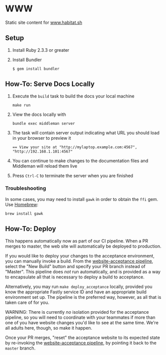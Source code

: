 # WWW

Static site content for www.habitat.sh

## Setup

1. Install Ruby 2.3.3 or greater
1. Install Bundler

    ```
    $ gem install bundler
    ```

## How-To: Serve Docs Locally

1. Execute the `build` task to build the docs your local machine

    `make run`

2. View the docs locally with

    `bundle exec middleman server`

3. The task will contain server output indicating what URL you should load in your browser to preview it

    `== View your site at "http://mylaptop.example.com:4567", "http://192.168.1.101:4567"`

4. You can continue to make changes to the documentation files and Middleman will reload them live
5. Press `Ctrl-C` to terminate the server when you are finished

### Troubleshooting

In some cases, you may need to install `gawk` in order to obtain the `ffi` gem. Use [Homebrew](https://brew.sh/):

  `brew install gawk`

## How-To: Deploy

This happens automatically now as part of our CI pipeline.  When a PR
merges to master, the web site will automatically be deployed to
production.

If you would like to deploy your changes to the acceptance
environment, you can manually invoke a build. From the [website-acceptance
pipeline][], select the "New Build" button and specify your PR
branch instead of "Master".
This pipeline does _not_ run automatically, and is provided as
a way to encapsulate all that is necessary to deploy a build to
acceptance.

Alternatively, you may run `make deploy_acceptance`
locally, provided you know the appropriate Fastly service ID and have
an appropriate build environment set up. The pipeline is the preferred
way, however, as all that is taken care of for you.

WARNING: There is currently _no_ isolation provided for the
acceptance pipeline, so you will need to coordinate with your
teammates if more than one of you have website changes you'd like to
see at the same time. We're all adults here, though, so make it
happen.

Once your PR merges, "reset" the acceptance website to its expected state by re-invoking the [website-acceptance pipeline][], by pointing it back to the `master` branch.

[website-acceptance pipeline]: https://buildkite.com/chef/habitat-sh-habitat-master-website-acceptance
